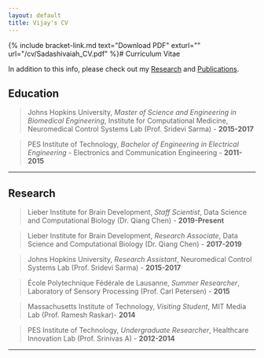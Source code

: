 ```yaml
---
layout: default
title: Vijay's CV
---
```


{% include bracket-link.md text="Download PDF" exturl="" url="/cv/Sadashivaiah_CV.pdf" %}# Curriculum Vitae

In addition to this info, please check out my [Research]({{site.url}}/research/) and [Publications]({{site.url}}/publications/).

## Education

> Johns Hopkins University, *Master of Science and Engineering in Biomedical Engineering*, Institute for Computational Medicine, Neuromedical Control Systems Lab (Prof. Sridevi Sarma) - **2015-2017**

> PES Institute of Technology, *Bachelor of Engineering in Electrical Engineering* - Electronics and Communication Engineering - **2011-2015**

---

## Research

> Lieber Institute for Brain Development, *Staff Scientist*, Data Science and Computational Biology (Dr. Qiang Chen) - **2019-Present**

> Lieber Institute for Brain Development, *Research Associate*, Data Science and Computational Biology (Dr. Qiang Chen) - **2017-2019**

> Johns Hopkins University, *Research Assistant*, Neuromedical Control Systems Lab (Prof. Sridevi Sarma) - **2015-2017**

> École Polytechnique Fédérale de Lausanne, *Summer Researcher*, Laboratory of Sensory Processing (Prof. Carl Petersen) - **2015**

> Massachusetts Institute of Technology, *Visiting Student*, MIT Media Lab (Prof. Ramesh Raskar)- **2014**

> PES Institute of Technology, *Undergraduate Researcher*, Healthcare Innovation Lab (Prof. Srinivas A) - **2012-2014**

---
